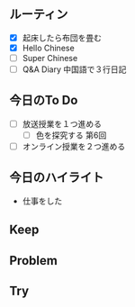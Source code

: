 ## ルーティン
- [x] 起床したら布団を畳む
- [x] Hello Chinese
- [ ] Super Chinese
- [ ] Q&A Diary 中国語で３行日記
## 今日のTo Do
- [ ] 放送授業を１つ進める
	- [ ] 色を探究する 第6回
- [ ] オンライン授業を２つ進める
## 今日のハイライト
- 仕事をした
## Keep
## Problem
## Try

